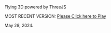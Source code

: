 Flying 3D powered by ThreeJS

MOST RECENT VERSION: [Please Click here to Play](https://rawcdn.githack.com/alperenbutun/Flying-3d/a0251de/index.html)

May 28, 2024.
